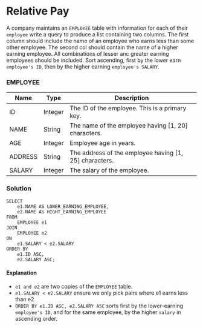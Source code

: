 # Relative Pay
A company maintains an `EMPLOYEE` table with information for each of their `employee` write a query to produce a list containing two columns. 
The first column should include the name of an employee who earns less than some other employee. 
The second col should contain the name of a higher earning employee. 
All combinations of lesser anc greater earning employees should be included. 
Sort ascending, first by the lower earn `employee's ID`, then by the higher earning `employee's SALARY`.

### EMPLOYEE

| Name    | Type    | Description                                            |
|---------|---------|--------------------------------------------------------|
| ID      | Integer | The ID of the employee. This is a primary key.         |
| NAME    | String  | The name of the employee having [1, 20] characters.    |
| AGE     | Integer | Employee age in years.                                 |
| ADDRESS | String  | The address of the employee having [1, 25] characters. |
| SALARY  | Integer | The salary of the employee.                            |

### Solution
```mysql
SELECT 
    e1.NAME AS LOWER_EARNING_EMPLOYEE,
    e2.NAME AS HIGHT_EARNING_EMPLOYEE
FROM 
    EMPLOYEE e1
JOIN
    EMPLOYEE e2
ON 
    e1.SALARY < e2.SALARY
ORDER BY 
    e1.ID ASC, 
    e2.SALARY ASC;
```

#### Explanation
- `e1 and e2` are two copies of the `EMPLOYEE` table.
- `e1.SALARY < e2.SALARY` ensure we only pick pairs where e1 earns less than e2.
- `ORDER BY e1.ID ASC, e2.SALARY ASC` sorts first by the lower-earning `employee's ID`, and for the same employee, by the higher `salary` in ascending order. 